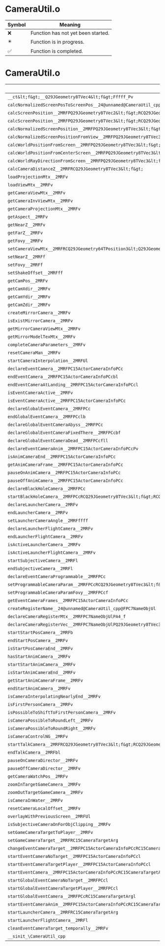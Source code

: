 # CameraUtil.o
| Symbol | Meaning 
| ------------- | ------------- 
| :x: | Function has not yet been started. 
| :eight_pointed_black_star: | Function is in progress. 
| :white_check_mark: | Function is completed. 


# CameraUtil.o
| Symbol | Decompiled? |
| ------------- | ------------- |
| `__ct&lt;f&gt;__Q29JGeometry8TVec4&lt;f&gt;Fffff_Pv` | :x: |
| `calcNormalizedScreenPosToScreenPos__24@unnamed@CameraUtil_cpp@FPQ29JGeometry8TVec3&lt;f&gt;RCQ29JGeometry8TVec3&lt;f&gt;` | :x: |
| `calcScreenPosition__2MRFPQ29JGeometry8TVec2&lt;f&gt;RCQ29JGeometry8TVec3&lt;f&gt;` | :x: |
| `calcScreenPosition__2MRFPQ29JGeometry8TVec3&lt;f&gt;RCQ29JGeometry8TVec3&lt;f&gt;` | :x: |
| `calcNormalizedScreenPosition__2MRFPQ29JGeometry8TVec3&lt;f&gt;RCQ29JGeometry8TVec3&lt;f&gt;` | :x: |
| `calcNormalizedScreenPositionFromView__2MRFPQ29JGeometry8TVec3&lt;f&gt;RCQ29JGeometry8TVec3&lt;f&gt;` | :x: |
| `calcWorldPositionFromScreen__2MRFPQ29JGeometry8TVec3&lt;f&gt;RCQ29JGeometry8TVec2&lt;f&gt;f` | :x: |
| `calcWorldPositionFromCenterScreen__2MRFPQ29JGeometry8TVec3&lt;f&gt;RCQ29JGeometry8TVec2&lt;f&gt;f` | :x: |
| `calcWorldRayDirectionFromScreen__2MRFPQ29JGeometry8TVec3&lt;f&gt;RCQ29JGeometry8TVec2&lt;f&gt;` | :x: |
| `calcCameraDistanceZ__2MRFRCQ29JGeometry8TVec3&lt;f&gt;` | :x: |
| `loadProjectionMtx__2MRFv` | :x: |
| `loadViewMtx__2MRFv` | :x: |
| `getCameraViewMtx__2MRFv` | :x: |
| `getCameraInvViewMtx__2MRFv` | :x: |
| `getCameraProjectionMtx__2MRFv` | :x: |
| `getAspect__2MRFv` | :white_check_mark: |
| `getNearZ__2MRFv` | :white_check_mark: |
| `getFarZ__2MRFv` | :white_check_mark: |
| `getFovy__2MRFv` | :white_check_mark: |
| `setCameraViewMtx__2MRFRCQ29JGeometry64TPosition3&lt;Q29JGeometry38TMatrix34&lt;Q29JGeometry13SMatrix34C&lt;f&gt;&gt;&gt;bbRCQ29JGeometry8TVec3&lt;f&gt;` | :x: |
| `setNearZ__2MRFf` | :white_check_mark: |
| `setFovy__2MRFf` | :white_check_mark: |
| `setShakeOffset__2MRFff` | :white_check_mark: |
| `getCamPos__2MRFv` | :white_check_mark: |
| `getCamXdir__2MRFv` | :x: |
| `getCamYdir__2MRFv` | :x: |
| `getCamZdir__2MRFv` | :white_check_mark: |
| `createMirrorCamera__2MRFv` | :x: |
| `isExistMirrorCamera__2MRFv` | :x: |
| `getMirrorCameraViewMtx__2MRFv` | :x: |
| `getMirrorModelTexMtx__2MRFv` | :x: |
| `completeCameraParameters__2MRFv` | :white_check_mark: |
| `resetCameraMan__2MRFv` | :white_check_mark: |
| `startCameraInterpolation__2MRFUl` | :white_check_mark: |
| `declareEventCamera__2MRFPC15ActorCameraInfoPCc` | :white_check_mark: |
| `endEventCamera__2MRFPC15ActorCameraInfoPCcbl` | :white_check_mark: |
| `endEventCameraAtLanding__2MRFPC15ActorCameraInfoPCcl` | :x: |
| `isEventCameraActive__2MRFv` | :x: |
| `isEventCameraActive__2MRFPC15ActorCameraInfoPCc` | :x: |
| `declareGlobalEventCamera__2MRFPCc` | :x: |
| `endGlobalEventCamera__2MRFPCclb` | :x: |
| `declareGlobalEventCameraAbyss__2MRFPCc` | :x: |
| `declareGlobalEventCameraFixedThere__2MRFPCcbf` | :x: |
| `declareGlobalEventCameraDead__2MRFPCcfll` | :x: |
| `declareEventCameraAnim__2MRFPC15ActorCameraInfoPCcPv` | :x: |
| `isAnimCameraEnd__2MRFPC15ActorCameraInfoPCc` | :x: |
| `getAnimCameraFrame__2MRFPC15ActorCameraInfoPCc` | :x: |
| `pauseOnAnimCamera__2MRFPC15ActorCameraInfoPCc` | :x: |
| `pauseOffAnimCamera__2MRFPC15ActorCameraInfoPCc` | :x: |
| `declareBlackHoleCamera__2MRFPCc` | :x: |
| `startBlackHoleCamera__2MRFPCcRCQ29JGeometry8TVec3&lt;f&gt;RCQ29JGeometry8TVec3&lt;f&gt;` | :x: |
| `declareLauncherCamera__2MRFv` | :x: |
| `endLauncherCamera__2MRFv` | :x: |
| `setLauncherCameraAngle__2MRFffff` | :x: |
| `declareLauncherFlightCamera__2MRFv` | :x: |
| `endLauncherFlightCamera__2MRFv` | :x: |
| `isActiveLauncherCamera__2MRFv` | :x: |
| `isActiveLauncherFlightCamera__2MRFv` | :x: |
| `startSubjectiveCamera__2MRFl` | :x: |
| `endSubjectiveCamera__2MRFl` | :x: |
| `declareEventCameraProgrammable__2MRFPCc` | :x: |
| `setProgrammableCameraParam__2MRFPCcRCQ29JGeometry8TVec3&lt;f&gt;RCQ29JGeometry8TVec3&lt;f&gt;RCQ29JGeometry8TVec3&lt;f&gt;b` | :x: |
| `setProgrammableCameraParamFovy__2MRFPCcf` | :x: |
| `getEventCameraFrames__2MRFPC15ActorCameraInfoPCc` | :x: |
| `createRegisterName__24@unnamed@CameraUtil_cpp@FPC7NameObjUl` | :x: |
| `declareCameraRegisterMtx__2MRFPC7NameObjUlPA4_f` | :x: |
| `declareCameraRegisterVec__2MRFPC7NameObjUlPQ29JGeometry8TVec3&lt;f&gt;` | :x: |
| `startStartPosCamera__2MRFb` | :x: |
| `endStartPosCamera__2MRFv` | :x: |
| `isStartPosCameraEnd__2MRFv` | :x: |
| `hasStartAnimCamera__2MRFv` | :x: |
| `startStartAnimCamera__2MRFv` | :x: |
| `isStartAnimCameraEnd__2MRFv` | :x: |
| `getStartAnimCameraFrame__2MRFv` | :x: |
| `endStartAnimCamera__2MRFv` | :x: |
| `isCameraInterpolatingNearlyEnd__2MRFv` | :x: |
| `isFirstPersonCamera__2MRFv` | :x: |
| `isPossibleToShiftToFirstPersonCamera__2MRFv` | :x: |
| `isCameraPossibleToRoundLeft__2MRFv` | :x: |
| `isCameraPossibleToRoundRight__2MRFv` | :x: |
| `isCameraControlNG__2MRFv` | :x: |
| `startTalkCamera__2MRFRCQ29JGeometry8TVec3&lt;f&gt;RCQ29JGeometry8TVec3&lt;f&gt;ffl` | :x: |
| `endTalkCamera__2MRFbl` | :x: |
| `pauseOnCameraDirector__2MRFv` | :x: |
| `pauseOffCameraDirector__2MRFv` | :x: |
| `getCameraWatchPos__2MRFv` | :x: |
| `zoomInTargetGameCamera__2MRFv` | :x: |
| `zoomOutTargetGameCamera__2MRFv` | :x: |
| `isCameraInWater__2MRFv` | :x: |
| `resetCameraLocalOffset__2MRFv` | :x: |
| `overlayWithPreviousScreen__2MRFUl` | :x: |
| `isSubjectiveCameraOnForObjClipping__2MRFv` | :x: |
| `setGameCameraTargetToPlayer__2MRFv` | :x: |
| `setGameCameraTarget__2MRFRC15CameraTargetArg` | :x: |
| `changeEventCameraTarget__2MRFPC15ActorCameraInfoPCcRC15CameraTargetArg` | :x: |
| `startEventCameraNoTarget__2MRFPC15ActorCameraInfoPCcl` | :x: |
| `startEventCameraTargetPlayer__2MRFPC15ActorCameraInfoPCcl` | :x: |
| `startEventCamera__2MRFPC15ActorCameraInfoPCcRC15CameraTargetArgl` | :x: |
| `startGlobalEventCameraNoTarget__2MRFPCcl` | :x: |
| `startGlobalEventCameraTargetPlayer__2MRFPCcl` | :x: |
| `startGlobalEventCamera__2MRFPCcRC15CameraTargetArgl` | :x: |
| `startEventCameraAnim__2MRFPC15ActorCameraInfoPCcRC15CameraTargetArglf` | :x: |
| `startLauncherCamera__2MRFRC15CameraTargetArg` | :x: |
| `startLauncherFlightCamera__2MRFl` | :x: |
| `cleanEventCameraTarget_temporally__2MRFv` | :x: |
| `__sinit_\CameraUtil_cpp` | :x: |
